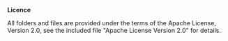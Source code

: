 **Licence**

All folders and files are provided under the terms of the Apache License, Version 2.0, see the included file "Apache License Version 2.0" for details.
